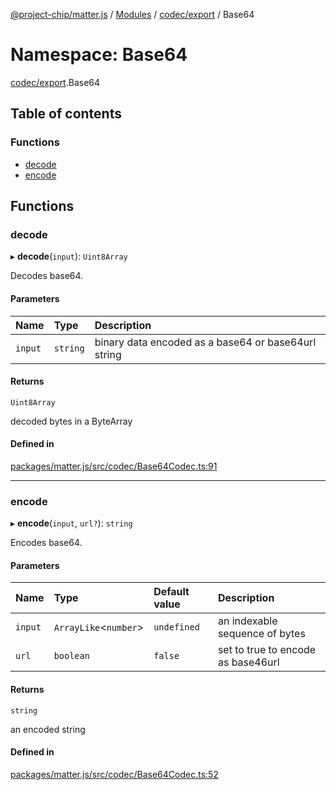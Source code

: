 [@project-chip/matter.js](../README.md) / [Modules](../modules.md) / [codec/export](codec_export.md) / Base64

# Namespace: Base64

[codec/export](codec_export.md).Base64

## Table of contents

### Functions

- [decode](codec_export.Base64.md#decode)
- [encode](codec_export.Base64.md#encode)

## Functions

### decode

▸ **decode**(`input`): `Uint8Array`

Decodes base64.

#### Parameters

| Name | Type | Description |
| :------ | :------ | :------ |
| `input` | `string` | binary data encoded as a base64 or base64url string |

#### Returns

`Uint8Array`

decoded bytes in a ByteArray

#### Defined in

[packages/matter.js/src/codec/Base64Codec.ts:91](https://github.com/project-chip/matter.js/blob/e87b236f/packages/matter.js/src/codec/Base64Codec.ts#L91)

___

### encode

▸ **encode**(`input`, `url?`): `string`

Encodes base64.

#### Parameters

| Name | Type | Default value | Description |
| :------ | :------ | :------ | :------ |
| `input` | `ArrayLike`\<`number`\> | `undefined` | an indexable sequence of bytes |
| `url` | `boolean` | `false` | set to true to encode as base46url |

#### Returns

`string`

an encoded string

#### Defined in

[packages/matter.js/src/codec/Base64Codec.ts:52](https://github.com/project-chip/matter.js/blob/e87b236f/packages/matter.js/src/codec/Base64Codec.ts#L52)
